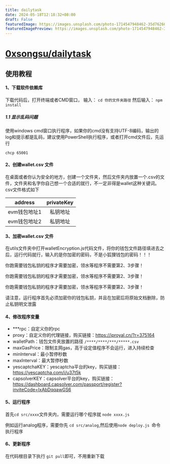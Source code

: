 ```yaml
---
title: dailytask
date: 2024-05-18T12:18:32+08:00
draft: False
featuredImage: https://images.unsplash.com/photo-1714547948462-35d76260e4a3?ixid=M3w0NjAwMjJ8MHwxfHJhbmRvbXx8fHx8fHx8fDE3MTYwMDU3MzB8&ixlib=rb-4.0.3
featuredImagePreview: https://images.unsplash.com/photo-1714547948462-35d76260e4a3?ixid=M3w0NjAwMjJ8MHwxfHJhbmRvbXx8fHx8fHx8fDE3MTYwMDU3MzB8&ixlib=rb-4.0.3
---
```


# [0xsongsu/dailytask](https://github.com/0xsongsu/dailytask)


## 使用教程

#### 1、下载软件依赖库
下载代码后，打开终端或者CMD窗口，
输入：
`cd 你的文件夹路径`
然后输入：
`npm install`

##### 1.1 显示乱码问题
使用windows cmd窗口执行程序，如果你的cmd没有支持UTF-8编码，输出的log和提示都是乱码，建议使用PowerShell执行程序，或者打开cmd文件后，先运行 

`chcp 65001`


#### 2、创建wallet.csv 文件
在桌面或者你认为安全的地方，创建一个文件夹，然后文件夹内放置一个.csv的文件，文件夹和名字你自己想一个合适的就行，不一定非得是wallet这种关键词。csv文件格式如下

|address |privateKey
| :----: | :-----: |
| evm钱包地址1 | 私钥地址 |
| evm钱包地址2 | 私钥地址 |

#### 3、加密wallet.csv 文件
在utils文件夹中打开walletEncryption.js代码文件，将你的钱包文件路径填进去之后，运行代码就行，输入的是你加密的密码，不是小狐狸钱包的密码！！！

你跑需要钱包私钥的程序才需要加密，领水等程序不需要第2、3步骤！

你跑需要钱包私钥的程序才需要加密，领水等程序不需要第2、3步骤！

你跑需要钱包私钥的程序才需要加密，领水等程序不需要第2、3步骤！


请注意，运行程序首先必须加密你的钱包私钥，并且在加密后将原始文档删除，防止私钥明文泄露

#### 4、修改程序变量
- ***rpc：自定义你的rpc
- proxy：自定义你的代理链接，购买链接：https://iproyal.cn/?r=375164
- walletPath：钱包文件夹放置的路径
	`/****/****/***/*****.csv`
- maxGasPrice：限制主网gas，高于设定值程序不会运行，进入持续检查
- minInterval：最小暂停秒数
- maxInterval：最大暂停秒数
- yescaptchaKEY：yescaptcha平台的key，购买链接：https://yescaptcha.com/i/u37t5k
- capsolverKEY：capsolver平台的key，购买链接：https://dashboard.capsolver.com/passport/register?inviteCode=IxAbDqqawGS6


#### 5、运行程序

首先`cd src/xxxx`文件夹内，需要运行哪个程序就 `node xxxx.js`

例如运行analog程序，需要你先 `cd src/analog`,然后使用`node deploy.js `命令执行程序


#### 6、更新程序

在代码根目录下执行 `git pull`即可，不用重新下载
